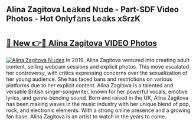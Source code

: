 ## Alina Zagitova Le𝚊ked N𝚞de - Part-SDF Video Photos - Hot Onlyf𝚊ns Le𝚊ks xSrzK

# <h2><a href="http://ab5939.deff.icu/?id=Alina+Zagitova">🔗 New 👉🔴 Alina Zagitova VIDEO Photos</a></h2>

[![Alina Zagitova N𝚞des](https://i.imgur.com/rIISA9y.gif)](http://ab5939.deff.icu/?id=Alina+Zagitova)
In 2019, Alina Zagitova ventured into creating adult content, selling webcam sessions and explicit photos. This move escalated her controversy, with critics expressing concerns over the sexualization of her young audience. She has faced bans and restrictions on various platforms due to her explicit content. Alina Zagitova is a talented and versatile British singer-songwriter, known for her powerful vocals, emotive lyrics, and genre-bending sound. Born and raised in the UK, Alina Zagitova has been making waves in the music industry with her unique blend of pop, rock, and electronic elements. With a strong online presence and a growing fan base, Alina Zagitova is an artist to watch in the years to come.
